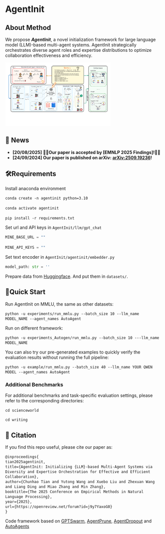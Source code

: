 # AgentInit
## About Method

We propose ***AgentInit***, a novel initialization framework for large language model (LLM)-based multi-agent systems. AgentInit strategically orchestrates diverse agent roles and expertise distributions to optimize collaboration effectiveness and efficiency.



<img src="image/MAIN.pdf" alt="main" style="zoom: 33%;" />


## **📣 News**

- **[20/08/2025] 🎉🎉Our paper is accepted by [EMNLP 2025 Findings]!🎉🎉**
- **[24/09/2024] Our paper is published on arXiv: [arXiv:2509.19236](https://arxiv.org/abs/2509.19236)!**
  
## **🛠️Requirements**

Install anaconda environment

```shell
conda create -n agentinit python=3.10

conda activate agentinit

pip install -r requirements.txt
```

Set url and API keys in `AgentInit/llm/gpt_chat`

```python
MINE_BASE_URL = ""

MINE_API_KEYS = ""
```

Set text encoder in `AgentInit/agentinit/embedder.py`

```python
model_path: str = ''
```

Prepare data from [Huggingface](https://huggingface.co/). And put them in `datasets/`.



## 🚀Quick Start 

Run AgentInit on MMLU, the same as other datasets: 

```shell
python -u experiments/run_mmlu.py --batch_size 10 --llm_name MODEL_NAME --agent_names AutoAgent
```



Run on different framework:

```shell
python -u experiments_Autogen/run_mmlu.py --batch_size 10 ---llm_name MODEL_NAME 
```



You can also try our pre-generated examples to quickly verify the evaluation results without running the full pipeline:

```shell
python -u example/run_mmlu.py --batch_size 40 --llm_name YOUR QWEN MODEL --agent_names AutoAgent
```

### Additional Benchmarks
For additional benchmarks and task-specific evaluation settings, please refer to the corresponding directories:

```shell
cd scienceworld
```
```shell
cd writing
```

## **📝 Citation**<a name="citation"></a>
If you find this repo useful, please cite our paper as:
```
@inproceedings{
tian2025agentinit,
title={AgentInit: Initializing {LLM}-based Multi-Agent Systems via Diversity and Expertise Orchestration for Effective and Efficient Collaboration},
author={Chunhao Tian and Yutong Wang and Xuebo Liu and Zhexuan Wang and Liang Ding and Miao Zhang and Min Zhang},
booktitle={The 2025 Conference on Empirical Methods in Natural Language Processing},
year={2025},
url={https://openreview.net/forum?id=j9y7YaxoG0}
}
```

Code framework based on [GPTSwarm](https://github.com/metauto-ai/GPTSwarm), [AgentPrune](https://github.com/yanweiyue/AgentPrune), [AgentDropout](https://github.com/wangzx1219/AgentDropout/) and [AutoAgents](https://github.com/Link-AGI/AutoAgents)



